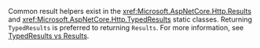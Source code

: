 Common result helpers exist in the <xref:Microsoft.AspNetCore.Http.Results> and <xref:Microsoft.AspNetCore.Http.TypedResults> static classes. Returning `TypedResults` is preferred to returning `Results`. For more information, see [TypedResults vs Results](/aspnet/core/fundamentals/minimal-apis/responses#typedresults-vs-results).
